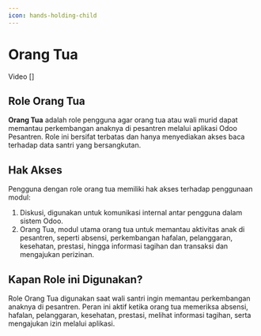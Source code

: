 ```yaml
---
icon: hands-holding-child
---
```


# Orang Tua

Video \[]

## Role Orang Tua

**Orang Tua** adalah role pengguna agar orang tua atau wali murid dapat memantau perkembangan anaknya di pesantren melalui aplikasi Odoo Pesantren. Role ini bersifat terbatas dan hanya menyediakan akses baca terhadap data santri yang bersangkutan.

## Hak Akses

Pengguna dengan role orang tua  memiliki hak akses terhadap penggunaan modul:

1. Diskusi, digunakan untuk komunikasi internal antar pengguna dalam sistem Odoo.
2. Orang Tua, modul utama orang tua untuk memantau aktivitas anak di pesantren, seperti absensi, perkembangan hafalan, pelanggaran, kesehatan, prestasi, hingga informasi tagihan dan transaksi dan mengajukan perizinan.

## Kapan Role ini Digunakan?

Role Orang Tua digunakan saat wali santri ingin memantau perkembangan anaknya di pesantren. Peran ini aktif ketika orang tua memeriksa absensi, hafalan, pelanggaran, kesehatan, prestasi, melihat informasi tagihan, serta mengajukan izin melalui aplikasi.

